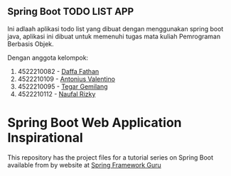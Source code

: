 ## Spring Boot TODO LIST APP

Ini adlaah aplikasi todo list yang dibuat dengan menggunakan spring boot java, aplikasi ini dibuat untuk memenuhi tugas mata kuliah Pemrograman Berbasis Objek.

Dengan anggota kelompok:

1. 4522210082 - [Daffa Fathan](https://github.com/daffa09)
2. 4522210109 - [Antonius Valentino](https://github.com/BrohKane)
3. 4522210095 - [Tegar Gemilang](https://github.com/TegarGemilang02)
4. 4522210112 - [Naufal Rizky](https://github.com/TruePal09)

# Spring Boot Web Application Inspirational

This repository has the project files for a tutorial series on Spring Boot available from by website at [Spring Framework Guru](https://springframework.guru)
